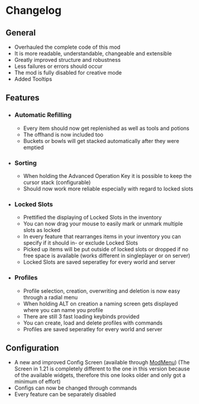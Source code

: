 
# Changelog

## General
- Overhauled the complete code of this mod
- It is more readable, understandable, changeable and extensible
- Greatly improved structure and robustness
- Less failures or errors should occur
- The mod is fully disabled for creative mode
- Added Tooltips

## Features

- ### Automatic Refilling
    - Every item should now get replenished as well as tools and potions
    - The offhand is now included too
    - Buckets or bowls will get stacked automatically after they were emptied

- ### Sorting
    - When holding the Advanced Operation Key it is possible to keep the cursor stack (configurable)
    - Should now work more reliable especially with regard to locked slots

- ### Locked Slots
    - Prettified the displaying of Locked Slots in the inventory
    - You can now drag your mouse to easily mark or unmark multiple slots as locked
    - In every feature that rearranges items in your inventory you can specify if it should in- or exclude Locked Slots
    - Picked up items will be put outside of locked slots or dropped if no free space is available (works different in singleplayer or on server)
    - Locked Slots are saved seperatley for every world and server

- ### Profiles
    - Profile selection, creation, overwriting and deletion is now easy through a radial menu
    - When holding ALT on creation a naming screen gets displayed where you can name you profile
    - There are still 3 fast loading keybinds provided
    - You can create, load and delete profiles with commands
    - Profiles are saved seperatley for every world and server

## Configuration
- A new and improved Config Screen (available through [ModMenu](https://modrinth.com/mod/modmenu))
  (The Screen in 1.21 is completely different to the one in this version because of the available widgets, therefore this one looks older and only got a minimum of effort)
- Configs can now be changed through commands
- Every feature can be separately disabled
